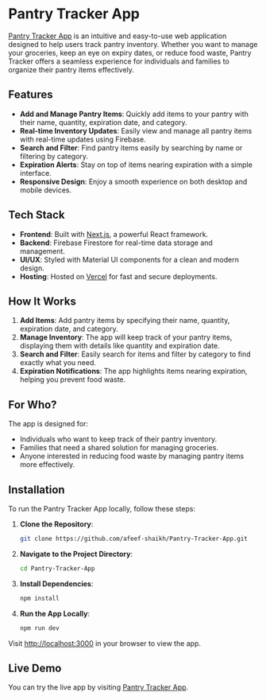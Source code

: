 # Pantry Tracker App

[Pantry Tracker App](https://pantrymate-app.vercel.app/) is an intuitive and easy-to-use web application designed to help users track pantry inventory. Whether you want to manage your groceries, keep an eye on expiry dates, or reduce food waste, Pantry Tracker offers a seamless experience for individuals and families to organize their pantry items effectively.

## Features

- **Add and Manage Pantry Items**: Quickly add items to your pantry with their name, quantity, expiration date, and category.
- **Real-time Inventory Updates**: Easily view and manage all pantry items with real-time updates using Firebase.
- **Search and Filter**: Find pantry items easily by searching by name or filtering by category.
- **Expiration Alerts**: Stay on top of items nearing expiration with a simple interface.
- **Responsive Design**: Enjoy a smooth experience on both desktop and mobile devices.

## Tech Stack

- **Frontend**: Built with [Next.js](https://nextjs.org/), a powerful React framework.
- **Backend**: Firebase Firestore for real-time data storage and management.
- **UI/UX**: Styled with Material UI components for a clean and modern design.
- **Hosting**: Hosted on [Vercel](https://vercel.com/) for fast and secure deployments.

## How It Works

1. **Add Items**: Add pantry items by specifying their name, quantity, expiration date, and category.
2. **Manage Inventory**: The app will keep track of your pantry items, displaying them with details like quantity and expiration date.
3. **Search and Filter**: Easily search for items and filter by category to find exactly what you need.
4. **Expiration Notifications**: The app highlights items nearing expiration, helping you prevent food waste.

## For Who?

The app is designed for:
- Individuals who want to keep track of their pantry inventory.
- Families that need a shared solution for managing groceries.
- Anyone interested in reducing food waste by managing pantry items more effectively.

## Installation

To run the Pantry Tracker App locally, follow these steps:

1. **Clone the Repository**:
   ```bash
   git clone https://github.com/afeef-shaikh/Pantry-Tracker-App.git

2. **Navigate to the Project Directory**:
    ```bash
    cd Pantry-Tracker-App
    
3. **Install Dependencies**:
   ```bash
   npm install

4. **Run the App Locally**:
    ```bash
    npm run dev

Visit [http://localhost:3000](http://localhost:3000) in your browser to view the app.

## Live Demo

You can try the live app by visiting [Pantry Tracker App](https://pantrymate-app.vercel.app/).

